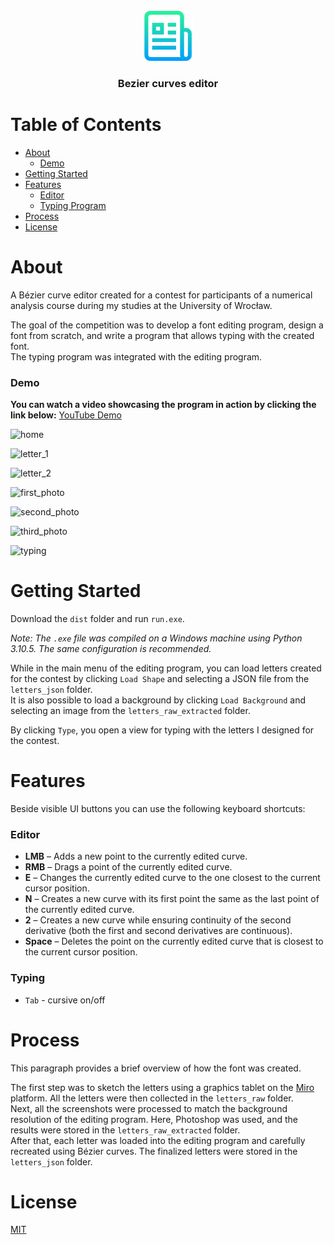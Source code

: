 <br />
<div align="center">
  <a href="https://github.com/github_username/repo_name">
    <img src="resources/repo_img/logo.png" alt="Logo" width="80" height="80">
  </a>

<h3 align="center"><b>Bezier curves editor</b></h3>
</div>

# Table of Contents

- [About](#about)
  - [Demo](#demo)
- [Getting Started](#getting-started)
- [Features](#features)
  - [Editor](#editor)
  - [Typing Program](#typing-program)
- [Process](#process)
- [License](#license)

# About

A Bézier curve editor created for a contest for participants of a numerical analysis course during my studies at the University of Wrocław.  

The goal of the competition was to develop a font editing program, design a font from scratch, and write a program that allows typing with the created font.  
The typing program was integrated with the editing program.  

### Demo  
**You can watch a video showcasing the program in action by clicking the link below:** 
[YouTube Demo](https://youtu.be/KqQhJ1v5JqQ)

![home](https://i.ibb.co/mcYSQKH/obraz-2024-02-10-132930174.png)

![letter_1](https://i.ibb.co/WG44XBd/letter-grid.png)

![letter_2](https://i.ibb.co/2yZ4rCb/letter-no-grid.png)

![first_photo](https://i.ibb.co/1bnL578/curve-grid-no-letter.png)  

![second_photo](https://i.ibb.co/BfswsYw/edit-off-curve-only.png)  

![third_photo](https://i.ibb.co/kqCSNmW/edit-on-curve-only.png)

![typing](https://i.ibb.co/JmNL9np/obraz-2024-02-05-174625660.png)

# Getting Started  

Download the ```dist``` folder and run ```run.exe```.  

*Note: The `.exe` file was compiled on a Windows machine using Python 3.10.5. The same configuration is recommended.*  

While in the main menu of the editing program, you can load letters created for the contest by clicking ```Load Shape``` and selecting a JSON file from the ```letters_json``` folder.  
It is also possible to load a background by clicking ```Load Background``` and selecting an image from the ```letters_raw_extracted``` folder.  

By clicking ```Type```, you open a view for typing with the letters I designed for the contest.  

# Features

Beside visible UI buttons you can use the following keyboard shortcuts:

### Editor
- **LMB** – Adds a new point to the currently edited curve.  
- **RMB** – Drags a point of the currently edited curve.  
- **E** – Changes the currently edited curve to the one closest to the current cursor position.  
- **N** – Creates a new curve with its first point the same as the last point of the currently edited curve.  
- **2** – Creates a new curve while ensuring continuity of the second derivative (both the first and second derivatives are continuous).  
- **Space** – Deletes the point on the currently edited curve that is closest to the current cursor position.  

### Typing

- ```Tab``` - cursive on/off

# Process

This paragraph provides a brief overview of how the font was created.  

The first step was to sketch the letters using a graphics tablet on the [Miro](https://miro.com) platform. All the letters were then collected in the ```letters_raw``` folder.  
Next, all the screenshots were processed to match the background resolution of the editing program. Here, Photoshop was used, and the results were stored in the ```letters_raw_extracted``` folder.  
After that, each letter was loaded into the editing program and carefully recreated using Bézier curves. The finalized letters were stored in the ```letters_json``` folder.  

# License

[MIT](https://choosealicense.com/licenses/mit/)
